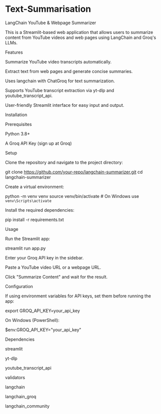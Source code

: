 # Text-Summarisation

LangChain YouTube & Webpage Summarizer

This is a Streamlit-based web application that allows users to summarize content from YouTube videos and web pages using LangChain and Groq's LLMs.

Features

Summarize YouTube video transcripts automatically.

Extract text from web pages and generate concise summaries.

Uses langchain with ChatGroq for text summarization.

Supports YouTube transcript extraction via yt-dlp and youtube_transcript_api.

User-friendly Streamlit interface for easy input and output.

Installation

Prerequisites

Python 3.8+

A Groq API Key (sign up at Groq)

Setup

Clone the repository and navigate to the project directory:

git clone https://github.com/your-repo/langchain-summarizer.git
cd langchain-summarizer

Create a virtual environment:

python -m venv venv
source venv/bin/activate  # On Windows use `venv\Scripts\activate`

Install the required dependencies:

pip install -r requirements.txt

Usage

Run the Streamlit app:

streamlit run app.py

Enter your Groq API key in the sidebar.

Paste a YouTube video URL or a webpage URL.

Click "Summarize Content" and wait for the result.

Configuration

If using environment variables for API keys, set them before running the app:

export GROQ_API_KEY=your_api_key

On Windows (PowerShell):

$env:GROQ_API_KEY="your_api_key"

Dependencies

streamlit

yt-dlp

youtube_transcript_api

validators

langchain

langchain_groq

langchain_community

